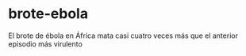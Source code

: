 brote-ebola
===========

El brote de ébola en África mata casi cuatro veces más que el anterior episodio más virulento

